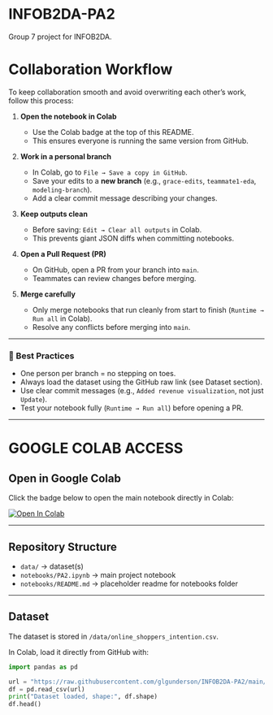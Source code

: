 # INFOB2DA-PA2

Group 7 project for INFOB2DA.

# Collaboration Workflow

To keep collaboration smooth and avoid overwriting each other’s work, follow this process:

1. **Open the notebook in Colab**
   - Use the Colab badge at the top of this README.
   - This ensures everyone is running the same version from GitHub.

2. **Work in a personal branch**
   - In Colab, go to `File → Save a copy in GitHub`.
   - Save your edits to a **new branch** (e.g., `grace-edits`, `teammate1-eda`, `modeling-branch`).
   - Add a clear commit message describing your changes.

3. **Keep outputs clean**
   - Before saving: `Edit → Clear all outputs` in Colab.
   - This prevents giant JSON diffs when committing notebooks.

4. **Open a Pull Request (PR)**
   - On GitHub, open a PR from your branch into `main`.
   - Teammates can review changes before merging.

5. **Merge carefully**
   - Only merge notebooks that run cleanly from start to finish (`Runtime → Run all` in Colab).
   - Resolve any conflicts before merging into `main`.

---

### 🔹 Best Practices
- One person per branch = no stepping on toes.
- Always load the dataset using the GitHub raw link (see Dataset section).
- Use clear commit messages (e.g., `Added revenue visualization`, not just `Update`).
- Test your notebook fully (`Runtime → Run all`) before opening a PR.

---

# GOOGLE COLAB ACCESS

## Open in Google Colab
Click the badge below to open the main notebook directly in Colab:

[![Open In Colab](https://colab.research.google.com/assets/colab-badge.svg)](https://colab.research.google.com/github/glgunderson/INFOB2DA-PA2/blob/main/notebooks/PA2.ipynb)

---

## Repository Structure
- `data/` → dataset(s)  
- `notebooks/PA2.ipynb` → main project notebook  
- `notebooks/README.md` → placeholder readme for notebooks folder  

---

## Dataset
The dataset is stored in `/data/online_shoppers_intention.csv`.

In Colab, load it directly from GitHub with:

```python
import pandas as pd

url = "https://raw.githubusercontent.com/glgunderson/INFOB2DA-PA2/main/data/online_shoppers_intention.csv"
df = pd.read_csv(url)
print("Dataset loaded, shape:", df.shape)
df.head()
